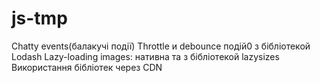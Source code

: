# js-tmp

Сhatty events(балакучі події)
Throttle и debounce подій0 з бібліотекой Lodash
Lazy-loading images: нативна та з бібліотекой lazysizes
Використання бібліотек через CDN